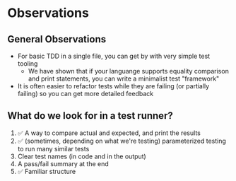 # Observations

## General Observations

- For basic TDD in a single file, you can get by with very simple test tooling
  - We have shown that if your languange supports equality comparison and print
    statements, you can write a minimalist test "framework"
- It is often easier to refactor tests while they are failing (or partially
  failing) so you can get more detailed feedback

## What do we look for in a test runner?

1. ✅ A way to compare actual and expected, and print the results
2. ✅ (sometimes, depending on what we're testing) parameterized testing to run
   many similar tests
3. Clear test names (in code and in the output)
4. A pass/fail summary at the end
5. ✅ Familiar structure
